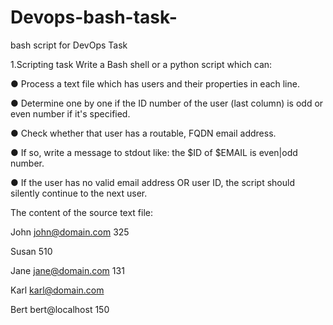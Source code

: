 # Devops-bash-task-
bash script for DevOps Task

1.Scripting task
Write a Bash shell or a python script which can:

● Process a text file which has users and their properties in each line.

● Determine one by one if the ID number of the user (last column) is odd or even number if it's specified.

● Check whether that user has a routable, FQDN email address.

● If so, write a message to stdout like: the $ID of $EMAIL is even|odd number.

● If the user has no valid email address OR user ID, the script should silently continue to the
next user.


The content of the source text file:

John john@domain.com 325

Susan 510

Jane jane@domain.com 131

Karl karl@domain.com

Bert bert@localhost 150
